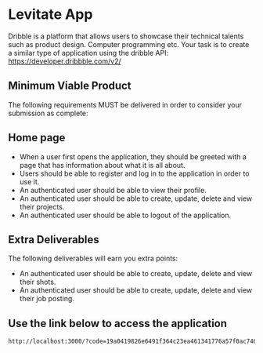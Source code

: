 # Levitate App

Dribble is a platform that allows users to showcase their technical talents such as product design. Computer programming etc. Your task is to create a similar type of application using the dribble API: https://developer.dribbble.com/v2/

## Minimum Viable Product
The following requirements MUST be delivered in order to consider your submission as complete:

## Home page 
- When a user first opens the application, they should be greeted with a page that has information about what it is all about.
- Users should be able to register and log in to the application in order to use it.
- An authenticated user should be able to view their profile.
- An authenticated user should be able to create, update, delete and view their projects.
- An authenticated user should be able to logout of the application.

## Extra Deliverables
The following deliverables will earn you extra points:
- An authenticated user should be able to create, update, delete and view their shots.
- An authenticated user should be able to create, update, delete and view their job posting.

## Use the link below to access the application

```bash
http://localhost:3000/?code=19a0419826e6491f364c23ea461341776a57f0ac7466000a79033230c252e018
```

